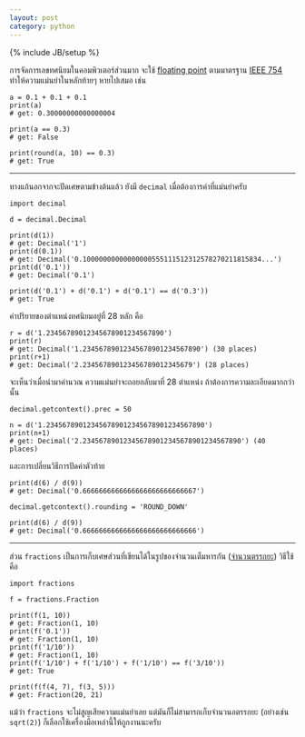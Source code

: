 ```yaml
---
layout: post
category: python
---
```

{% include JB/setup %}

การจัดการเลขทศนิยมในคอมพิวเตอร์ส่วนมาก จะใช้ [floating point](http://en.wikipedia.org/wiki/Floating_point) ตามมาตรฐาน [IEEE 754](http://en.wikipedia.org/wiki/IEEE_754-2008) ทำให้ความแม่นยำในหลักท้ายๆ หายไปเสมอ เช่น

    a = 0.1 + 0.1 + 0.1
    print(a)
    # get: 0.30000000000000004

    print(a == 0.3)
    # get: False

    print(round(a, 10) == 0.3)
    # get: True

---

ทางแก้นอกจากจะปัดเศษตามข้างต้นแล้ว ยังมี `decimal` เมื่อต้องการค่าที่แม่นยำครับ

    import decimal

    d = decimal.Decimal 

    print(d(1))
    # get: Decimal('1')
    print(d(0.1))
    # get: Decimal('0.10000000000000000555111512312578270211815834...')
    print(d('0.1'))
    # get: Decimal('0.1')

    print(d('0.1') + d('0.1') + d('0.1') == d('0.3'))
    # get: True

ค่าปริยายของตำแหน่งทศนิยมอยู่ที่ 28 หลัก คือ

    r = d('1.23456789012345678901234567890')
    print(r)
    # get: Decimal('1.23456789012345678901234567890') (30 places)
    print(r+1)
    # get: Decimal('2.234567890123456789012345679') (28 places)

จะเห็นว่าเมื่อนำมาคำนวณ ความแม่นยำจะถอยกลับมาที่ 28 ตำแหน่ง ถ้าต้องการความละเอียดมากกว่านั้น

    decimal.getcontext().prec = 50

    n = d('1.234567890123456789012345678901234567890')
    print(n+1)
    # get: Decimal('2.234567890123456789012345678901234567890') (40 places)

และการเปลี่ยนวิธีการปัดค่าตัวท้าย

    print(d(6) / d(9))
    # get: Decimal('0.6666666666666666666666666667')

    decimal.getcontext().rounding = 'ROUND_DOWN'

    print(d(6) / d(9))
    # get: Decimal('0.6666666666666666666666666666')

---

ส่วน `fractions` เป็นการเก็บเศษส่วนที่เขียนได้ในรูปของจำนวนเต็มหารกัน ([จำนวนตรรกยะ](http://en.wikipedia.org/wiki/Rational_number)) วิธีใช้คือ

    import fractions

    f = fractions.Fraction

    print(f(1, 10))
    # get: Fraction(1, 10)
    print(f('0.1'))
    # get: Fraction(1, 10)
    print(f('1/10'))
    # get: Fraction(1, 10)
    print(f('1/10') + f('1/10') + f('1/10') == f('3/10'))
    # get: True

    print(f(f(4, 7), f(3, 5)))
    # get: Fraction(20, 21)

แม้ว่า `fractions` จะไม่สูญเสียความแม่นยำเลย แต่มันก็ไม่สามารถเก็บจำนวนอตรรกยะ (อย่างเช่น `sqrt(2)`) ก็เลือกใช้เครื่องมือเหล่านี้ให้ถูกงานนะครับ

